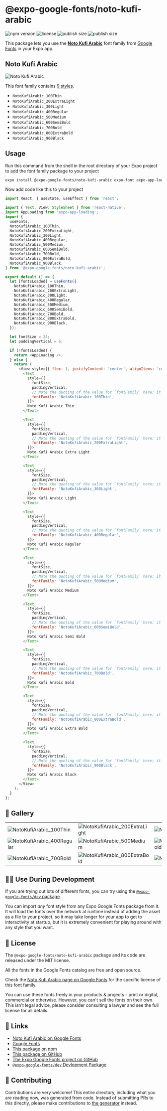 # @expo-google-fonts/noto-kufi-arabic

![npm version](https://flat.badgen.net/npm/v/@expo-google-fonts/noto-kufi-arabic)
![license](https://flat.badgen.net/github/license/expo/google-fonts)
![publish size](https://flat.badgen.net/packagephobia/install/@expo-google-fonts/noto-kufi-arabic)
![publish size](https://flat.badgen.net/packagephobia/publish/@expo-google-fonts/noto-kufi-arabic)

This package lets you use the [**Noto Kufi Arabic**](https://fonts.google.com/specimen/Noto+Kufi+Arabic) font family from [Google Fonts](https://fonts.google.com/) in your Expo app.

## Noto Kufi Arabic

![Noto Kufi Arabic](./font-family.png)

This font family contains [9 styles](#-gallery).

- `NotoKufiArabic_100Thin`
- `NotoKufiArabic_200ExtraLight`
- `NotoKufiArabic_300Light`
- `NotoKufiArabic_400Regular`
- `NotoKufiArabic_500Medium`
- `NotoKufiArabic_600SemiBold`
- `NotoKufiArabic_700Bold`
- `NotoKufiArabic_800ExtraBold`
- `NotoKufiArabic_900Black`

## Usage

Run this command from the shell in the root directory of your Expo project to add the font family package to your project
```sh
expo install @expo-google-fonts/noto-kufi-arabic expo-font expo-app-loading
```

Now add code like this to your project
```js
import React, { useState, useEffect } from 'react';

import { Text, View, StyleSheet } from 'react-native';
import AppLoading from 'expo-app-loading';
import {
  useFonts,
  NotoKufiArabic_100Thin,
  NotoKufiArabic_200ExtraLight,
  NotoKufiArabic_300Light,
  NotoKufiArabic_400Regular,
  NotoKufiArabic_500Medium,
  NotoKufiArabic_600SemiBold,
  NotoKufiArabic_700Bold,
  NotoKufiArabic_800ExtraBold,
  NotoKufiArabic_900Black,
} from '@expo-google-fonts/noto-kufi-arabic';

export default () => {
  let [fontsLoaded] = useFonts({
    NotoKufiArabic_100Thin,
    NotoKufiArabic_200ExtraLight,
    NotoKufiArabic_300Light,
    NotoKufiArabic_400Regular,
    NotoKufiArabic_500Medium,
    NotoKufiArabic_600SemiBold,
    NotoKufiArabic_700Bold,
    NotoKufiArabic_800ExtraBold,
    NotoKufiArabic_900Black,
  });

  let fontSize = 24;
  let paddingVertical = 6;

  if (!fontsLoaded) {
    return <AppLoading />;
  } else {
    return (
      <View style={{ flex: 1, justifyContent: 'center', alignItems: 'center' }}>
        <Text
          style={{
            fontSize,
            paddingVertical,
            // Note the quoting of the value for `fontFamily` here; it expects a string!
            fontFamily: 'NotoKufiArabic_100Thin',
          }}>
          Noto Kufi Arabic Thin
        </Text>

        <Text
          style={{
            fontSize,
            paddingVertical,
            // Note the quoting of the value for `fontFamily` here; it expects a string!
            fontFamily: 'NotoKufiArabic_200ExtraLight',
          }}>
          Noto Kufi Arabic Extra Light
        </Text>

        <Text
          style={{
            fontSize,
            paddingVertical,
            // Note the quoting of the value for `fontFamily` here; it expects a string!
            fontFamily: 'NotoKufiArabic_300Light',
          }}>
          Noto Kufi Arabic Light
        </Text>

        <Text
          style={{
            fontSize,
            paddingVertical,
            // Note the quoting of the value for `fontFamily` here; it expects a string!
            fontFamily: 'NotoKufiArabic_400Regular',
          }}>
          Noto Kufi Arabic Regular
        </Text>

        <Text
          style={{
            fontSize,
            paddingVertical,
            // Note the quoting of the value for `fontFamily` here; it expects a string!
            fontFamily: 'NotoKufiArabic_500Medium',
          }}>
          Noto Kufi Arabic Medium
        </Text>

        <Text
          style={{
            fontSize,
            paddingVertical,
            // Note the quoting of the value for `fontFamily` here; it expects a string!
            fontFamily: 'NotoKufiArabic_600SemiBold',
          }}>
          Noto Kufi Arabic Semi Bold
        </Text>

        <Text
          style={{
            fontSize,
            paddingVertical,
            // Note the quoting of the value for `fontFamily` here; it expects a string!
            fontFamily: 'NotoKufiArabic_700Bold',
          }}>
          Noto Kufi Arabic Bold
        </Text>

        <Text
          style={{
            fontSize,
            paddingVertical,
            // Note the quoting of the value for `fontFamily` here; it expects a string!
            fontFamily: 'NotoKufiArabic_800ExtraBold',
          }}>
          Noto Kufi Arabic Extra Bold
        </Text>

        <Text
          style={{
            fontSize,
            paddingVertical,
            // Note the quoting of the value for `fontFamily` here; it expects a string!
            fontFamily: 'NotoKufiArabic_900Black',
          }}>
          Noto Kufi Arabic Black
        </Text>
      </View>
    );
  }
};

```

## 🔡 Gallery


||||
|-|-|-|
|![NotoKufiArabic_100Thin](./NotoKufiArabic_100Thin.ttf.png)|![NotoKufiArabic_200ExtraLight](./NotoKufiArabic_200ExtraLight.ttf.png)|![NotoKufiArabic_300Light](./NotoKufiArabic_300Light.ttf.png)||
|![NotoKufiArabic_400Regular](./NotoKufiArabic_400Regular.ttf.png)|![NotoKufiArabic_500Medium](./NotoKufiArabic_500Medium.ttf.png)|![NotoKufiArabic_600SemiBold](./NotoKufiArabic_600SemiBold.ttf.png)||
|![NotoKufiArabic_700Bold](./NotoKufiArabic_700Bold.ttf.png)|![NotoKufiArabic_800ExtraBold](./NotoKufiArabic_800ExtraBold.ttf.png)|![NotoKufiArabic_900Black](./NotoKufiArabic_900Black.ttf.png)||


## 👩‍💻 Use During Development

If you are trying out lots of different fonts, you can try using the [`@expo-google-fonts/dev` package](https://github.com/expo/google-fonts/tree/master/font-packages/dev#readme).

You can import *any* font style from any Expo Google Fonts package from it. It will load the fonts
over the network at runtime instead of adding the asset as a file to your project, so it may take longer
for your app to get to interactivity at startup, but it is extremely convenient
for playing around with any style that you want.

## 📖 License

The `@expo-google-fonts/noto-kufi-arabic` package and its code are released under the MIT license.

All the fonts in the Google Fonts catalog are free and open source.

Check the [Noto Kufi Arabic page on Google Fonts](https://fonts.google.com/specimen/Noto+Kufi+Arabic) for the specific license of this font family.

You can use these fonts freely in your products & projects - print or digital, commercial or otherwise. However, you can't sell the fonts on their own. This isn't legal advice, please consider consulting a lawyer and see the full license for all details.

## 🔗 Links

- [Noto Kufi Arabic on Google Fonts](https://fonts.google.com/specimen/Noto+Kufi+Arabic)
- [Google Fonts](https://fonts.google.com/)
- [This package on npm](https://www.npmjs.com/package/@expo-google-fonts/noto-kufi-arabic)
- [This package on GitHub](https://github.com/expo/google-fonts/tree/master/font-packages/noto-kufi-arabic)
- [The Expo Google Fonts project on GitHub](https://github.com/expo/google-fonts)
- [`@expo-google-fonts/dev` Devlopment Package](https://github.com/expo/google-fonts/tree/master/font-packages/dev)

## 🤝 Contributing

Contributions are very welcome! This entire directory, including what you are reading now, was generated from code. Instead of submitting PRs to this directly, please make contributions to [the generator](https://github.com/expo/google-fonts/tree/master/packages/generator) instead.
